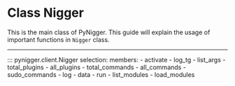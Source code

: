 # Class Nigger

This is the main class of PyNigger. This guide will explain the usage of important functions in ``Nigger`` class.

---

::: pynigger.client.Nigger
      selection:
          members:
            - activate
            - log_tg
            - list_args
            - total_plugins
            - all_plugins
            - total_commands
            - all_commands
            - sudo_commands
            - log
            - data
            - run
            - list_modules
            - load_modules

